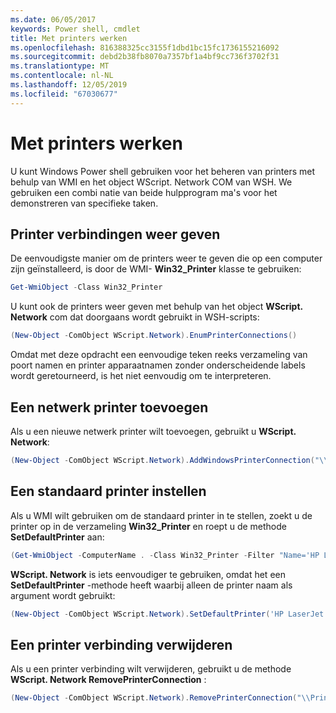 ```yaml
---
ms.date: 06/05/2017
keywords: Power shell, cmdlet
title: Met printers werken
ms.openlocfilehash: 816388325cc3155f1dbd1bc15fc1736155216092
ms.sourcegitcommit: debd2b38fb8070a7357bf1a4bf9cc736f3702f31
ms.translationtype: MT
ms.contentlocale: nl-NL
ms.lasthandoff: 12/05/2019
ms.locfileid: "67030677"
---
```

# <a name="working-with-printers"></a>Met printers werken

U kunt Windows Power shell gebruiken voor het beheren van printers met behulp van WMI en het object WScript. Network COM van WSH. We gebruiken een combi natie van beide hulpprogram ma's voor het demonstreren van specifieke taken.

## <a name="listing-printer-connections"></a>Printer verbindingen weer geven

De eenvoudigste manier om de printers weer te geven die op een computer zijn geïnstalleerd, is door de WMI- **Win32_Printer** klasse te gebruiken:

```powershell
Get-WmiObject -Class Win32_Printer
```

U kunt ook de printers weer geven met behulp van het object **WScript. Network** com dat doorgaans wordt gebruikt in WSH-scripts:

```powershell
(New-Object -ComObject WScript.Network).EnumPrinterConnections()
```

Omdat met deze opdracht een eenvoudige teken reeks verzameling van poort namen en printer apparaatnamen zonder onderscheidende labels wordt geretourneerd, is het niet eenvoudig om te interpreteren.

## <a name="adding-a-network-printer"></a>Een netwerk printer toevoegen

Als u een nieuwe netwerk printer wilt toevoegen, gebruikt u **WScript. Network**:

```powershell
(New-Object -ComObject WScript.Network).AddWindowsPrinterConnection("\\Printserver01\Xerox5")
```

## <a name="setting-a-default-printer"></a>Een standaard printer instellen

Als u WMI wilt gebruiken om de standaard printer in te stellen, zoekt u de printer op in de verzameling **Win32_Printer** en roept u de methode **SetDefaultPrinter** aan:

```powershell
(Get-WmiObject -ComputerName . -Class Win32_Printer -Filter "Name='HP LaserJet 5Si'").SetDefaultPrinter()
```

**WScript. Network** is iets eenvoudiger te gebruiken, omdat het een **SetDefaultPrinter** -methode heeft waarbij alleen de printer naam als argument wordt gebruikt:

```powershell
(New-Object -ComObject WScript.Network).SetDefaultPrinter('HP LaserJet 5Si')
```

## <a name="removing-a-printer-connection"></a>Een printer verbinding verwijderen

Als u een printer verbinding wilt verwijderen, gebruikt u de methode **WScript. Network RemovePrinterConnection** :

```powershell
(New-Object -ComObject WScript.Network).RemovePrinterConnection("\\Printserver01\Xerox5")
```
